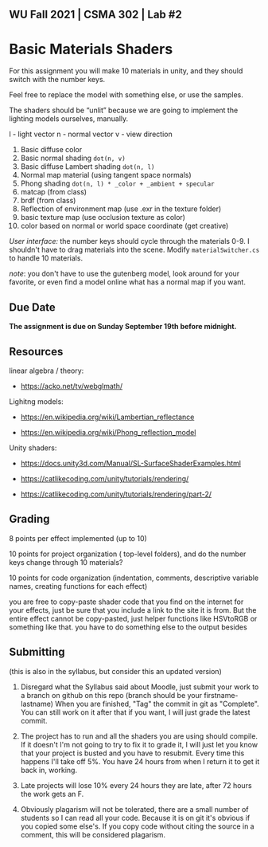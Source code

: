 
WU Fall 2021 | CSMA 302 | Lab #2
---
# Basic Materials Shaders
For this assignment you will make 10 materials in unity, and they should switch with the number keys. 

Feel free to replace the model with something else, or use the samples.

The shaders should be “unlit” because we are going to implement the lighting models ourselves, manually. 

l - light vector
n - normal vector
v - view direction

1. Basic diffuse color 
2. Basic normal shading `dot(n, v)`
3. Basic diffuse Lambert shading  `dot(n, l)`
4. Normal map material (using tangent space normals) 
5. Phong shading `dot(n, l) * _color + _ambient + specular`
6. matcap (from class)
7. brdf (from class)
8. Reflection of environment map (use .exr in the texture folder) 
9. basic texture map (use occlusion texture as color)
10. color based on normal or world space coordinate (get creative)

*User interface:* the number keys should cycle through the materials 0-9. I shouldn't have to drag materials into the scene. Modify `materialSwitcher.cs` to handle 10 materials.

*note*: you don't have to use the gutenberg model, look around for your favorite, or even find a model online what has a normal map if you want. 

## Due Date

**The assignment is due on Sunday September 19th before midnight.**

## Resources

linear algebra / theory: 

 - https://acko.net/tv/webglmath/

Lighitng models: 

 - https://en.wikipedia.org/wiki/Lambertian_reflectance

 - https://en.wikipedia.org/wiki/Phong_reflection_model
 
Unity shaders: 

 - https://docs.unity3d.com/Manual/SL-SurfaceShaderExamples.html

 - https://catlikecoding.com/unity/tutorials/rendering/
 
 - https://catlikecoding.com/unity/tutorials/rendering/part-2/


## Grading

8 points per effect implemented (up to 10)

10 points for project organization ( top-level folders), and do the number keys change through 10 materials? 

10 points for code organization (indentation, comments, descriptive variable names, creating functions for each effect)

you are free to copy-paste shader code that you find on the internet for your effects, just be sure that you include a link to the site it is from. But the entire effect cannot be copy-pasted, just helper functions like HSVtoRGB or something like that. you have to do something else to the output besides 



## Submitting 
(this is also in the syllabus, but consider this an updated version)

1. Disregard what the Syllabus said about Moodle, just submit your work to a branch on github on this repo (branch should be your firstname-lastname)
When you are finished, "Tag" the commit in git as "Complete". You can still work on it after that if you want, I will just grade the latest commit.

2. The project has to run and all the shaders you are using should compile. If it doesn't I'm not going to try to fix it to grade it, I will just let you know that your project is busted and you have to resubmit.  Every time this happens I'll take off 5%. You have 24 hours from when I return it to get it back in, working. 

3. Late projects will lose 10% every 24 hours they are late, after 72 hours the work gets an F. 

4. Obviously plagarism will not be tolerated, there are a small number of students so I can read all your code. Because it is on git it's obvious if you copied some else's. If you copy code without citing the source in a comment, this will be considered plagarism. 






